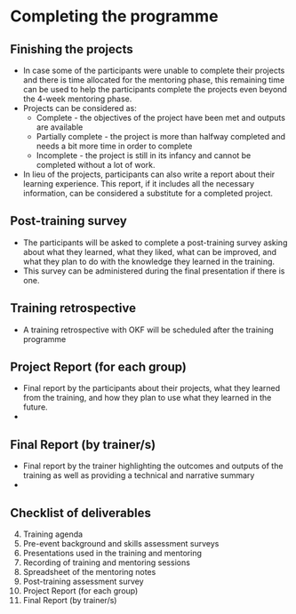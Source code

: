 # Completing the programme


## Finishing the projects



* In case some of the participants were unable to complete their projects and there is time allocated for the mentoring phase, this remaining time can be used to help the participants complete the projects even beyond the 4-week mentoring phase.
* Projects can be considered as:
    * Complete - the objectives of the project have been met and outputs are available
    * Partially complete - the project is more than halfway completed and needs a bit more time in order to complete
    * Incomplete - the project is still in its infancy and cannot be completed without a lot of work.
* In lieu of the projects, participants can also write a report about their learning experience. This report, if it includes all the necessary information, can be considered a substitute for a completed project.


## Post-training survey



* The participants will be asked to complete a post-training survey asking about what they learned, what they liked, what can be improved, and what they plan to do with the knowledge they learned in the training.
* This survey can be administered during the final presentation if there is one.


## Training retrospective



* A training retrospective with OKF will be scheduled after the training programme


## Project Report (for each group)



* Final report by the participants about their projects, what they learned from the training, and how they plan to use what they learned in the future.
*


## Final Report (by trainer/s)



* Final report by the trainer highlighting the outcomes and outputs of the training as well as providing a technical and narrative summary
*


## Checklist of deliverables



4. Training agenda
5. Pre-event background and skills assessment surveys
6. Presentations used in the training and mentoring
7. Recording of training and mentoring sessions
8. Spreadsheet of the mentoring notes
9. Post-training assessment survey
10. Project Report (for each group)
11. Final Report (by trainer/s)
